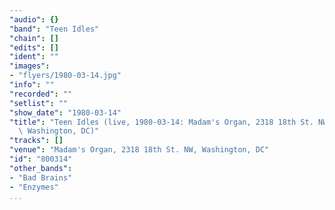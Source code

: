 ```yaml
---
"audio": {}
"band": "Teen Idles"
"chain": []
"edits": []
"ident": ""
"images":
- "flyers/1980-03-14.jpg"
"info": ""
"recorded": ""
"setlist": ""
"show_date": "1980-03-14"
"title": "Teen Idles (live, 1980-03-14: Madam's Organ, 2318 18th St. NW,\
  \ Washington, DC)"
"tracks": []
"venue": "Madam's Organ, 2318 18th St. NW, Washington, DC"
"id": "800314"
"other_bands":
- "Bad Brains"
- "Enzymes"
...
```

